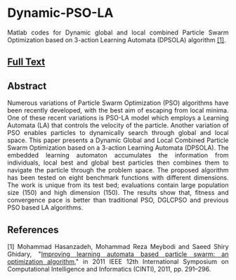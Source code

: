 # Dynamic-PSO-LA
<p align="justify"> Matlab codes for Dynamic global and local combined Particle Swarm Optimization based on 3-action Learning Automata (DPSOLA) algorithm <a href="http://ieeexplore.ieee.org/xpls/abs_all.jsp?arnumber=6108517"  target="_blank">[1]</a>. </p>

<h2><a href="http://cld.persiangig.com/download/hr9C1iZC1o/IEEE-CINTI-2011.pdf/dl" target="_blank">Full Text</a></h2>

<h2><a id="abstract" class="anchor" href="#abstract" aria-hidden="true"><span class="octicon octicon-link"></span></a>Abstract</h2>

<p align="justify"> Numerous variations of Particle Swarm Optimization (PSO) algorithms have been recently developed, with the best aim of escaping from local minima. One of these recent variations is PSO-LA model which employs a Learning Automata (LA) that controls the velocity of the particle. Another variation of PSO enables particles to dynamically search through global and local space. This paper presents a Dynamic Global and Local Combined Particle Swarm Optimization based on a 3-action Learning Automata (DPSOLA). The embedded learning automaton accumulates the information from individuals, local best and global best particles then combines them to navigate the particle through the problem space. The proposed algorithm has been tested on eight benchmark functions with different dimensions. The work is unique from its test bed; evaluations contain large population size (150) and high dimension (150). The results show that, fitness and convergence pace is better than traditional PSO, DGLCPSO and previous PSO based LA algorithms. </p>

<h2><a id="references" class="anchor" href="#references" aria-hidden="true"><span class="octicon octicon-link"></span></a>References</h2>


<p align="justify"> [1] Mohammad Hasanzadeh, Mohammad Reza Meybodi and Saeed Shiry Ghidary, "<a href="http://ieeexplore.ieee.org/xpls/abs_all.jsp?arnumber=6108517"  target="_blank">Improving learning automata based particle swarm: an optimization algorithm</a>," in 2011 IEEE 12th International Symposium on Computational Intelligence and Informatics (CINTI), 2011, pp. 291–296.  </p>

